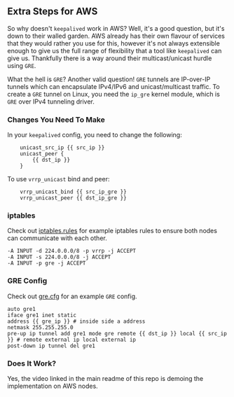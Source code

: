 ## Extra Steps for AWS

So why doesn't `keepalived` work in AWS? Well, it's a good question, but it's down to their walled garden. AWS already has their own flavour of services that they would rather you use for this, however it's not always extensible enough to give us the full range of flexibility that a tool like `keepalived` can give us. Thankfully there is a way around their multicast/unicast hurdle using `GRE`.

What the hell is `GRE`? Another valid question! `GRE` tunnels are IP-over-IP tunnels which can encapsulate IPv4/IPv6 and unicast/multicast traffic. To create a `GRE` tunnel on Linux, you need the `ip_gre` kernel module, which is `GRE` over IPv4 tunneling driver.

### Changes You Need To Make

In your `keepalived` config, you need to change the following:

```
    unicast_src_ip {{ src_ip }}
    unicast_peer {
        {{ dst_ip }}
    }
```

To use `vrrp_unicast` bind and peer:

```
    vrrp_unicast_bind {{ src_ip_gre }}
    vrrp_unicast_peer {{ dst_ip_gre }}
```

### iptables

Check out [iptables.rules](https://github.com/BlockMatrixNetwork/eos-bp-failover/blob/master/aws/iptables.rules) for example iptables rules to ensure both nodes can communicate with each other.

```
-A INPUT -d 224.0.0.0/8 -p vrrp -j ACCEPT
-A INPUT -s 224.0.0.0/8 -j ACCEPT
-A INPUT -p gre -j ACCEPT
```

### GRE Config

Check out [gre.cfg](https://github.com/BlockMatrixNetwork/eos-bp-failover/blob/master/aws/gre.cfg) for an example `GRE` config.

```
auto gre1
iface gre1 inet static
address {{ gre_ip }} # inside side a address
netmask 255.255.255.0
pre-up ip tunnel add gre1 mode gre remote {{ dst_ip }} local {{ src_ip }} # remote external ip local external ip
post-down ip tunnel del gre1
```

### Does It Work?

Yes, the video linked in the main readme of this repo is demoing the implementation on AWS nodes.
